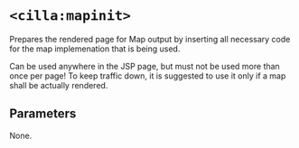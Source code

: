 # `<cilla:mapinit>`

Prepares the rendered page for Map output by inserting all necessary code for the map implemenation that is being used.

Can be used anywhere in the JSP page, but must not be used more than once per page! To keep traffic down, it is suggested to use it only if a map shall be actually rendered.

## Parameters

None.
